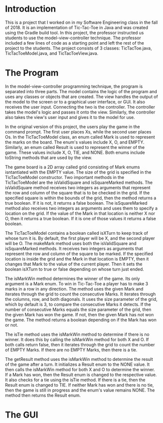 # Introduction
This is a project that I worked on in my Software Engineering class in the fall of 2018. It is an implementation of Tic-Tac-Toe in Java and was created using the Gradle build tool. In this project, the professor instructed us students to use the model-view-controller technique. The professor included a few lines of code as a starting point and left the rest of the project to the students. The project consists of 3 classes: TicTacToe.java, TicTacToeModel.java, and TicTacToeView.java.
# The Program
In the model-view-controller programming technique, the program is separated into three parts. The model contains the logic of the program and uses any classes or objects that are created. The view handles the output of the model to the screen or to a graphical user interface, or GUI. It also receives the user input. Connecting the two is the controller. The controller takes the model's logic and passes it onto the view. Similarly, the controller also takes the view's user input and gives it to the model for use.

In the original version of this project, the users play the game in the command prompt. The first user places Xs, while the second user places Os. In the TicTacToeModel class, an enum called Mark is used to represent the marks on the board. The enum's values include X, O, and EMPTY. Similarly, an enum called Result is used to represent the winner of the game. These values include X, O, TIE, and NONE. Both enums include toString methods that are used by the view.

The game board is a 2D array called grid consisting of Mark enums isntantiated with the EMPTY value. The size of the grid is specified in the TicTacToeModel constructor. Two important methods in the TicTacToeModel are the isValidSquare and isSquareMarked methods. The isValidSquare method receives two integers as arguments that represent the row and column of the square that is to be checked in the grid. If the specified square is within the bounds of the grid, then the method returns a true boolean. If it is not, it returns a false boolean. The isSquareMarked method also receives two integers as arguments and uses them to specify a location on the grid. If the value of the Mark in that location is neither X nor O, then it returns a true boolean. If it is one of those values it returns a false boolean.

The TicTacToeModel contains a boolean called isXTurn to keep track of whose turn it is. By default, the first player will be X, and the second player will be O. The makeMark method uses both the isValidSquare and isSquareMarked methods. It receives two integers as arguments that represent the row and column of the square to be marked. If the specified location is inside the grid and the Mark in that location is EMPTY, then it changes that Mark to the value of the current player. Then it sets the boolean isXTurn to true or false depending on whose turn just ended.

The isMarkWin method determines the winner of the game. Its only argument is a Mark enum. To win in Tic-Tac-Toe a player has to make 3 marks in a row in any direction. The method uses the given Mark and iterates through the grid to count the consecutive Marks. It iterates through the columns, row, and both diagonals. It uses the size parameter of the grid, which by default is 3, to compare the consecutive Marks it detects. If the number of consecutive Marks equals the size parameter of the grid, then the given Mark has won the game. If not, then the given Mark has not won the game. The method returns a boolean depending on if the Mark has won or not.

The isTie method uses the isMarkWin method to determine if there is no winner. It does this by calling the isMarkWin method for both X and O. If both calls return false, then it iterates through the grid to count the number of EMPTY Marks. If there are no EMPTY Marks, then there is a tie.

The getResult method uses the isMarkWin method to determine the result of the game after a turn. It initializes a Result enum to the NONE value. It then calls the isMarkWin method for both X and O to determine the winner. If a Mark has won, then the Result enum is changed to the respective value. It also checks for a tie using the isTie method. If there is a tie, then the Result enum is changed to TIE. If neither Mark has won and there is no tie, then the game is still in progress and the enum's value remains NONE. The method then returns the Result enum.
# The GUI
